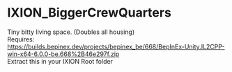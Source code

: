 # IXION_BiggerCrewQuarters
Tiny bitty living space. (Doubles all housing)<BR>
Requires: <BR>
https://builds.bepinex.dev/projects/bepinex_be/668/BepInEx-Unity.IL2CPP-win-x64-6.0.0-be.668%2B46e297f.zip<br>
Extract this in your IXION Root folder
